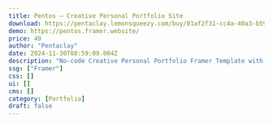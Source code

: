 ```yaml
---
title: Pentos — Creative Personal Portfolio Site
download: https://pentaclay.lemonsqueezy.com/buy/01af2f31-cc4a-40a3-b59c-3161d6f1874c
demo: https://pentos.framer.website/
price: 49
author: "Pentaclay"
date: 2024-11-30T08:59:09.004Z
description: "No-code Creative Personal Portfolio Framer Template with free components, pages, sections, and a blog page. Pentos is best suited for personal portfolios, agency portfolios, or small agencies."
ssg: ["Framer"]
css: []
ui: []
cms: []
category: [Portfolio]
draft: false
---
```

